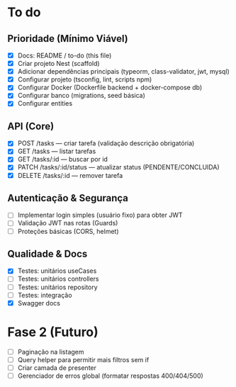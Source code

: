 # To do

## Prioridade (Mínimo Viável)

- [x] Docs: README / to-do (this file)
- [x] Criar projeto Nest (scaffold)
- [x] Adicionar dependências principais (typeorm, class-validator, jwt, mysql)
- [x] Configurar projeto (tsconfig, lint, scripts npm)
- [x] Configurar Docker (Dockerfile backend + docker-compose db)
- [x] Configurar banco (migrations, seed básica)
- [x] Configurar entities

## API (Core)

- [x] POST /tasks — criar tarefa (validação descrição obrigatória)
- [x] GET /tasks — listar tarefas
- [x] GET /tasks/:id — buscar por id
- [x] PATCH /tasks/:id/status — atualizar status (PENDENTE/CONCLUIDA)
- [x] DELETE /tasks/:id — remover tarefa

## Autenticação & Segurança

- [ ] Implementar login simples (usuário fixo) para obter JWT
- [ ] Validação JWT nas rotas (Guards)
- [ ] Proteções básicas (CORS, helmet)

## Qualidade & Docs

- [x] Testes: unitários useCases
- [ ] Testes: unitários controllers
- [ ] Testes: unitários repository
- [ ] Testes: integração
- [x] Swagger docs

# Fase 2 (Futuro)

- [ ] Paginação na listagem
- [ ] Query helper para permitir mais filtros sem if
- [ ] Criar camada de presenter
- [ ] Gerenciador de erros global (formatar respostas 400/404/500)
